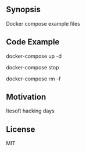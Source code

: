 ## Synopsis

Docker compose example files

## Code Example

docker-compose up -d

docker-compose stop

docker-compose rm -f 

## Motivation

Itesoft hacking days

## License

MIT
